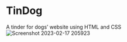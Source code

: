 # TinDog
A tinder for dogs’ website using HTML and CSS
![Screenshot 2023-02-17 205923](https://user-images.githubusercontent.com/120819701/219762189-72ffe913-9141-4402-a965-b894998909a1.png)
